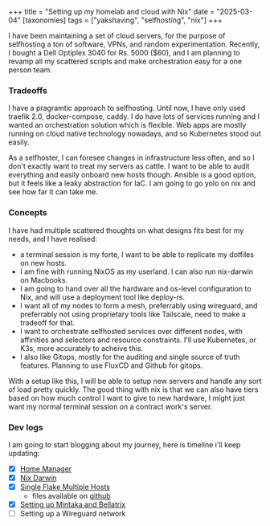 +++
title = "Setting up my homelab and cloud with Nix"
date = "2025-03-04"
[taxonomies]
tags = ["yakshaving", "selfhosting", "nix"]
+++


I have been maintaining a set of cloud servers, for the purpose of
selfhosting a ton of software, VPNs, and random experimentation.
Recently, I bought a Dell Optiplex 3040 for Rs. 5000 ($60), and I am
planning to revamp all my scattered scripts and make orchestration easy
for a one person team.

### Tradeoffs

I have a pragramtic approach to selfhosting. Until now, I have only used
traefik 2.0, docker-compose, caddy. I do have lots of services running
and I wanted an orchestration solution which is flexible. Web apps are
mostly running on cloud native technology nowadays, and so Kubernetes
stood out easily.

As a selfhoster, I can foresee changes in infrastructure less often, and
so I don't exactly want to treat my servers as cattle. I want to be able
to audit everything and easily onboard new hosts though. Ansible is a
good option, but it feels like a leaky abstraction for IaC. I am going
to go yolo on nix and see how far it can take me.

### Concepts

I have had multiple scattered thoughts on what designs fits best for my
needs, and I have realised:
- a terminal session is my forte, I want to be able to replicate my
  dotfiles on new hosts.
- I am fine with running NixOS as my userland. I can also run nix-darwin
  on Macbooks.
- I am going to hand over all the hardware and os-level configuration to
  Nix, and will use a deployment tool like deploy-rs.
- I want all of my nodes to form a mesh, preferrably using wireguard,
  and preferrably not using proprietary tools like Tailscale, need to
  make a tradeoff for that.
- I want to orchestrate selfhosted services over different nodes, with
  affinities and selectors and resource constraints. I'll use
  Kubernetes, or K3s, more accurately to acheive this.
- I also like Gitops, mostly for the auditing and single source of truth
  features. Planning to use FluxCD and Github for gitops.

With a setup like this, I will be able to setup new servers and handle
any sort of load pretty quickly. The good thing with nix is that we can
also have tiers based on how much control I want to give to new
hardware, I might just want my normal terminal session on a contract
work's server.

### Dev logs

I am going to start blogging about my journey, here is timeline i'll
keep updating:

- [x] [Home Manager](/homemanager)
- [x] [Nix Darwin](/nixdarwin)
- [x] [Single Flake Multiple Hosts](/nixmultihost)
    - files available on [github](https://github.com/wantguns/dotfiles)
- [x] [Setting up Mintaka and Bellatrix](/nixos-anywhere)
- [ ] Setting up a Wireguard network
